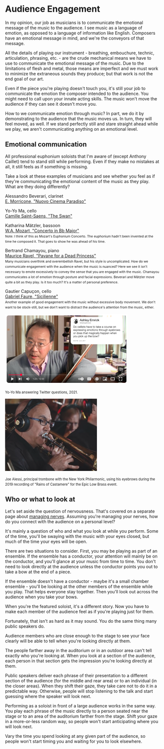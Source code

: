 # Audience Engagement 

In my opinion, our job as musicians is to communicate the emotional message of the music to the audience. I see music as a language of emotion, as opposed to a language of information like English. Composers have an emotional message in mind, and we're the conveyors of that message. 

All the details of playing our instrument - breathing, embouchure, technic, articulation, phrasing, etc. - are the crude mechanical means we have to use to communicate the emotional message of the music. Due to the limitations of flesh and metal, those means are imperfect and we must work to minimize the extraneous sounds they produce; but that work is not the end goal of our art.

Even if the piece you're playing doesn't touch you, it's still your job to communicate the emotion the composer intended to the audience. You might need to call upon your innate acting skills. The music won't move the audience if they can see it doesn't move you.  

How to we communicate emotion through music? In part, we do it by demonstrating to the audience that the music moves us. In turn, they will feel moved, as well. If we stand perfectly still and stare straight ahead while we play, we aren't communicating anything on an emotional level. 

## Emotional communication 

All professional euphonium soloists that I'm aware of (except Anthony Caillet) tend to stand still while performing. Even if they make no mistakes at all, it still feels as if something is missing. 

Take a look at these examples of musicians and see whether you feel as if they're communicating the emotional content of the music as they play. What are they doing differently? 

Alessandro Beverari, clarinet  
[E. Morricone, "Nuovo Cinema Paradiso"](https://www.youtube.com/watch?v=Ws7Yj1BuXRI)

Yo-Yo Ma, cello  
[Camille Saint-Saens, "The Swan"](https://www.youtube.com/watch?v=3qrKjywjo7Q)

Katharina Mätzler, bassoon  
[W.A. Mozart, "Concerto in Bb Major"](https://www.youtube.com/watch?v=TLQpI6nULdg)  
<span style="font-size:75%">Note: I think of this as Mozart's Euphonium Concerto. The euphonium hadn't been invented at the time he composed it. That goes to show he was ahead of his time.</span>

Bertrand Chamayou, piano  
[Maurice Ravel, "Pavane for a Dead Princess"](https://www.youtube.com/watch?v=cwL4nSb9am8)  
<span style="font-size:75%">Many musicians overthink and overembellish Ravel, but his style is uncomplicated. How do we communicate engagement with the audience when the music is nuanced? Here we see it isn't necessary to emote excessively to convey the sense that you are engaged with the music. Chamayou communicates a lot of emotion through posture and facial expressions. Beverari and Mätzler move quite a bit as they play. Is it too much? It's a matter of personal preference.</span>

Gautier Capuçon, cello  
[Gabriel Faure, "Sicilienne"](https://www.youtube.com/watch?v=1oZY4OJ4R-Y)  
<span style="font-size:75%">Another example of good engagement with the music without excessive body movement. We don't want to be stock-still, but we don't want to distract the audience's attention from the music, either.</span>

![](images/ma-eyebrows-question.png) 

<span style="font-size:80%">Yo-Yo Ma answering Twitter questions, 2021.</span>

![](images/joe-alessi-eyebrows.png) 

<span style="font-size:80%">Joe Alessi, principal trombone with the New York Philarmonic, using his eyebrows during the 2019 recording of "Rains of Castamere" for the Epic Low Brass event.</span>

## Who or what to look at 

Let's set aside the question of nervousness. That's covered on a separate page about [managing nerves](managing-nerves.md). Assuming you're managing your nerves, how do you connect with the audience on a personal level? 

It's mainly a question of who and what you look at while you perform. Some of the time, you'll be swaying with the music with your eyes closed, but much of the time your eyes will be open. 

There are two situations to consider. First, you may be playing as part of an ensemble. If the ensemble has a conductor, your attention will mainly be on the conductor, and you'll glance at your music from time to time. You don't need to look directly at the audience unless the conductor points you out to take a bow at the end of a piece. 

If the ensemble doesn't have a conductor - maybe it's a small chamber ensemble - you'll be looking at the other members of the ensemble while you play. That helps everyone stay together. Then you'll look out across the audience when you take your bows. 

When you're the featured soloist, it's a different story. Now you have to make each member of the audience feel as if you're playing just for them. 

Fortunately, that isn't as hard as it may sound. You do the same thing many public speakers do. 

Audience members who are close enough to the stage to see your face clearly will be able to tell when you're looking directly at them. 

The people farther away in the auditorium or in an outdoor area can't tell exactly who you're looking at. When you look at a section of the audience, each person in that section gets the impression you're looking directly at them. 

Public speakers deliver each phrase of their presentation to a different section of the audience (for the middle and rear area) or to an individual (in the closer areas). When they shift their gaze, they take care not to do it in a predictable way. Otherwise, people will stop listening to the talk and start guessing where the speaker will look next. 

Performing as a soloist in front of a large audience works in the same way. You play each phrase of the music directly to a person seated near the stage or to an area of the auditorium farther from the stage. Shift your gaze in a more-or-less random way, so people won't start anticipating where you will look next.

Vary the time you spend looking at any given part of the audience, so people won't start timing you and waiting for you to look elsewhere. 